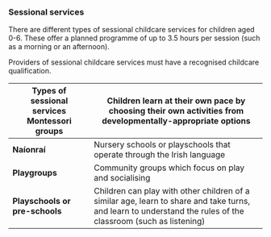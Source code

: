 ###  **Sessional services**

There are different types of sessional childcare services for children aged
0-6. These offer a planned programme of up to 3.5 hours per session (such as a
morning or an afternoon).

Providers of sessional childcare services must have a recognised childcare
qualification.

**Types of sessional services** **Montessori groups** |  Children learn at their own pace by choosing their own activities from developmentally-appropriate options   
---|---  
**Naíonraí** |  Nursery schools or playschools that operate through the Irish language   
**Playgroups** |  Community groups which focus on play and socialising   
**Playschools or pre-schools** |  Children can play with other children of a similar age, learn to share and take turns, and learn to understand the rules of the classroom (such as listening)   
  